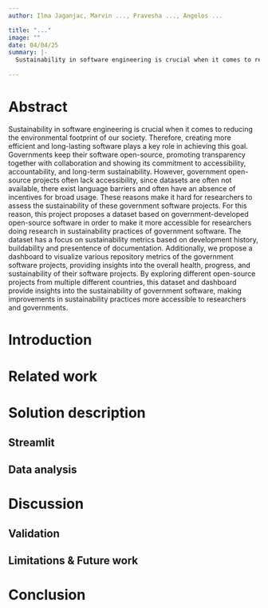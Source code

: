 ```yaml
---
author: Ilma Jaganjac, Marvin ..., Pravesha ..., Angelos ...

title: "..."
image: ""
date: 04/04/25
summary: |-
  Sustainability in software engineering is crucial when it comes to reducing the environmental footprint of our society. Therefore, creating more efficient and long-lasting software plays a key role in achieving this goal. Governments keep their software open-source, promoting transparency together with collaboration and showing its commitment to accessibility, accountability, and long-term sustainability. However, government open-source projects often lack accessibility, since datasets are often not available, there exist language barriers and often have an absence of incentives for broad usage. These reasons make it hard for researchers to assess the sustainability of these government software projects. For this reason, this project proposes a dataset based on government-developed open-source software in order to make it more accessible for researchers doing research in sustainability practices of government software. The dataset has a focus on sustainability metrics based on development history, buildability and presentence of documentation. Additionally, we propose a dashboard to visualize various repository metrics of the government software projects, providing insights into the overall health, progress, and sustainability of their software projects. By exploring different open-source projects from multiple different countries, this dataset and dashboard provide insights into the sustainability of government software, making improvements in sustainability practices more accessible to researchers and governments.
  
---
```


# Abstract
Sustainability in software engineering is crucial when it comes to reducing the environmental footprint of our society. Therefore, creating more efficient and long-lasting software plays a key role in achieving this goal. Governments keep their software open-source, promoting transparency together with collaboration and showing its commitment to accessibility, accountability, and long-term sustainability. However, government open-source projects often lack accessibility, since datasets are often not available, there exist language barriers and often have an absence of incentives for broad usage. These reasons make it hard for researchers to assess the sustainability of these government software projects. For this reason, this project proposes a dataset based on government-developed open-source software in order to make it more accessible for researchers doing research in sustainability practices of government software. The dataset has a focus on sustainability metrics based on development history, buildability and presentence of documentation. Additionally, we propose a dashboard to visualize various repository metrics of the government software projects, providing insights into the overall health, progress, and sustainability of their software projects. By exploring different open-source projects from multiple different countries, this dataset and dashboard provide insights into the sustainability of government software, making improvements in sustainability practices more accessible to researchers and governments.

# Introduction

# Related work

# Solution description

## Streamlit

## Data analysis

# Discussion

## Validation

## Limitations & Future work

# Conclusion